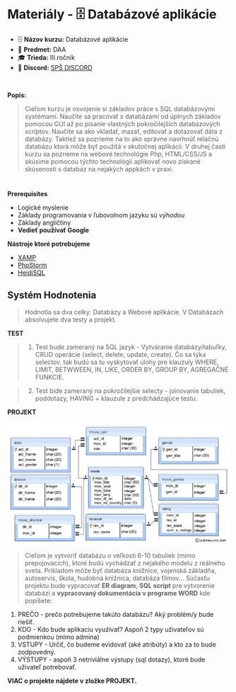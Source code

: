 # Materiály - 🗄️ Databázové aplikácie 

* 🗄️ **Názov kurzu:** Databázové aplikácie
* 📘 **Predmet:** DAA
* 🎓 **Trieda:** III.ročník
* 💬 **Discord:**  [SPŠ DISCORD](https://discord.gg/aBdKe6Pe)

</br>  

**Popis:** 
> Cieľom kurzu je osvojenie si základov práce s SQL databázovými systémami. Naučíte sa pracovať s databázami od úplnych základov pomocou GUI až po písanie vlastných pokročilejších databázových scriptov. Naučíte sa ako vkladať, mazať, editovať a dotazovať dáta z databázy. Taktiež sa pozrieme na to ako správne navrhnúť relačnú databázu ktorá môže byť použitá v skutočnej aplikácii. V druhej časti kurzu sa pozrieme na webové technológie Php, HTML/CSS/JS a skúsime pomocou týchto technológii aplikovať novo získané skúsenosti s databáz na nejakých appkách v praxi.

#
**Prerequisites**
* Logické myslenie
* Základy programovania v ľubovolnom jazyku sú *výhodou*
* Základy angličtiny
* **Vedieť používať Google**    

**Nástroje ktoré potrebujeme**
* [XAMP](https://www.apachefriends.org/download.html) 
* [PhpStorm](https://www.jetbrains.com/phpstorm/download/#section=windows)
* [HeidiSQL](https://www.heidisql.com/download.php)

## **Systém Hodnotenia**

> Hodnotia sa dva celky: Databázy a Webové aplikácie.
> V Databázach absolvujete dva testy a projekt.

**TEST**
> 1. Test bude zameraný na SQL jazyk - Vytváranie databázy/tabuľky, CRUD operácie (select, delete, update, create).
> Čo sa týka selectov, tak budú sa tu vyskytovať úlohy pre klauzuly WHERE, LIMIT, BETWWEEN, IN, LIKE, ORDER BY, GROUP BY, AGREGAČNÉ FUNKCIE.

> 2. Test bide zameraný na pokročilejšie selecty - joinovanie tabuliek, poddotazy, HAVING + klauzule z predchádzajúce testu.

**PROJEKT**

![Databáza filmov](./IMAGES_FOR_README/EXAMPLE_MOVIE_DATABASE.png)

> Cieľom je vytvoriť databázu o veľkosti 6-10 tabuliek (mimo prepojovacích), ktoré budú vychádzať z nejakého modelu z reálneho sveta. 
> Príkladom môže byť databáza knižnice, vojenská základňa, autoservis, škola, hudobná knižnica, databáza filmov...
> Súčasťu projektu bude vypracovať **ER diagram**, **SQL script** pre vytvorenie databázi a **vypracovaný dokumentácia v programe WORD** kde popíšete:

1. PREČO - prečo potrebujeme takúto databázu? Aký problém/y bude riešiť.
2. KDO - Kdo bude aplikaciu vyuźívať? Aspoň 2 typy uživateľov sú podmienkou (mimo admina)
3. VSTUPY - Určiť, čo budeme evidovať (aké atribúty) a kto za to bude zodpovedný.
4. VÝSTUPY - aspoň 3 netriviálne výstupy (sql dotazy), ktoré bude uživateľ potrebovať.

**VIAC o projekte nájdete v zložke PROJEKT.**
